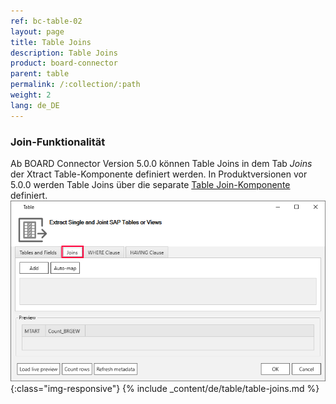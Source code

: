 ```yaml
---
ref: bc-table-02
layout: page
title: Table Joins
description: Table Joins
product: board-connector
parent: table
permalink: /:collection/:path
weight: 2
lang: de_DE
---
```

### Join-Funktionalität
Ab BOARD Connector Version 5.0.0 können Table Joins in dem Tab *Joins* der Xtract Table-Komponente definiert werden.
In Produktversionen vor 5.0.0 werden Table Joins über die separate [Table Join-Komponente](../table-join) definiert.
![Table join ](/img/content/table-join-tab.png){:class="img-responsive"}
{% include _content/de/table/table-joins.md  %}


 
 
  
